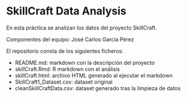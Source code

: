 # SkillCraft Data Analysis

En esta práctica se analizan los datos del proyecto SkillCraft.

Componentes del equipo: José Carlos García Pérez

El repositorio consta de los siguientes ficheros:

* README.md: markdown con la descripción del proyecto
* skillCraft.Rmd: R markdown con el análisis
* skillCraft.html: archivo HTML generado al ejecutar el markdown
* SkillCraft1_Dataset.csv: dataset original
* cleanSkillCraftData.csv: dataset generado tras la limpieza de datos


